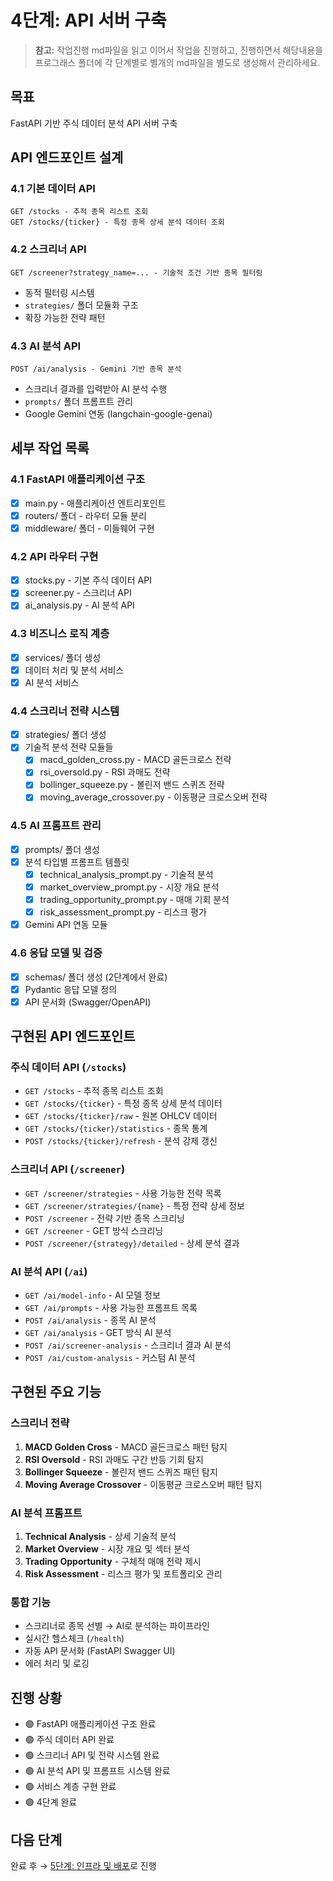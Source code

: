 # 4단계: API 서버 구축

> **참고:** 작업진행 md파일을 읽고 이어서 작업을 진행하고, 진행하면서 해당내용을 프로그래스 폴더에 각 단계별로 별개의 md파일을 별도로 생성해서 관리하세요.

## 목표
FastAPI 기반 주식 데이터 분석 API 서버 구축

## API 엔드포인트 설계

### 4.1 기본 데이터 API
```
GET /stocks - 추적 종목 리스트 조회
GET /stocks/{ticker} - 특정 종목 상세 분석 데이터 조회
```

### 4.2 스크리너 API
```
GET /screener?strategy_name=... - 기술적 조건 기반 종목 필터링
```
- 동적 필터링 시스템
- `strategies/` 폴더 모듈화 구조
- 확장 가능한 전략 패턴

### 4.3 AI 분석 API
```  
POST /ai/analysis - Gemini 기반 종목 분석
```
- 스크리너 결과를 입력받아 AI 분석 수행
- `prompts/` 폴더 프롬프트 관리
- Google Gemini 연동 (langchain-google-genai)

## 세부 작업 목록

### 4.1 FastAPI 애플리케이션 구조
- [x] main.py - 애플리케이션 엔트리포인트  
- [x] routers/ 폴더 - 라우터 모듈 분리
- [x] middleware/ 폴더 - 미들웨어 구현

### 4.2 API 라우터 구현
- [x] stocks.py - 기본 주식 데이터 API
- [x] screener.py - 스크리너 API
- [x] ai_analysis.py - AI 분석 API

### 4.3 비즈니스 로직 계층
- [x] services/ 폴더 생성
- [x] 데이터 처리 및 분석 서비스
- [x] AI 분석 서비스

### 4.4 스크리너 전략 시스템
- [x] strategies/ 폴더 생성
- [x] 기술적 분석 전략 모듈들
  - [x] macd_golden_cross.py - MACD 골든크로스 전략
  - [x] rsi_oversold.py - RSI 과매도 전략
  - [x] bollinger_squeeze.py - 볼린저 밴드 스퀴즈 전략
  - [x] moving_average_crossover.py - 이동평균 크로스오버 전략

### 4.5 AI 프롬프트 관리
- [x] prompts/ 폴더 생성
- [x] 분석 타입별 프롬프트 템플릿
  - [x] technical_analysis_prompt.py - 기술적 분석
  - [x] market_overview_prompt.py - 시장 개요 분석
  - [x] trading_opportunity_prompt.py - 매매 기회 분석
  - [x] risk_assessment_prompt.py - 리스크 평가
- [x] Gemini API 연동 모듈

### 4.6 응답 모델 및 검증
- [x] schemas/ 폴더 생성 (2단계에서 완료)
- [x] Pydantic 응답 모델 정의
- [x] API 문서화 (Swagger/OpenAPI)

## 구현된 API 엔드포인트

### 주식 데이터 API (`/stocks`)
- `GET /stocks` - 추적 종목 리스트 조회
- `GET /stocks/{ticker}` - 특정 종목 상세 분석 데이터
- `GET /stocks/{ticker}/raw` - 원본 OHLCV 데이터  
- `GET /stocks/{ticker}/statistics` - 종목 통계
- `POST /stocks/{ticker}/refresh` - 분석 강제 갱신

### 스크리너 API (`/screener`)
- `GET /screener/strategies` - 사용 가능한 전략 목록
- `GET /screener/strategies/{name}` - 특정 전략 상세 정보
- `POST /screener` - 전략 기반 종목 스크리닝
- `GET /screener` - GET 방식 스크리닝
- `POST /screener/{strategy}/detailed` - 상세 분석 결과

### AI 분석 API (`/ai`)
- `GET /ai/model-info` - AI 모델 정보
- `GET /ai/prompts` - 사용 가능한 프롬프트 목록
- `POST /ai/analysis` - 종목 AI 분석
- `GET /ai/analysis` - GET 방식 AI 분석
- `POST /ai/screener-analysis` - 스크리너 결과 AI 분석
- `POST /ai/custom-analysis` - 커스텀 AI 분석

## 구현된 주요 기능

### 스크리너 전략
1. **MACD Golden Cross** - MACD 골든크로스 패턴 탐지
2. **RSI Oversold** - RSI 과매도 구간 반등 기회 탐지  
3. **Bollinger Squeeze** - 볼린저 밴드 스퀴즈 패턴 탐지
4. **Moving Average Crossover** - 이동평균 크로스오버 패턴 탐지

### AI 분석 프롬프트
1. **Technical Analysis** - 상세 기술적 분석
2. **Market Overview** - 시장 개요 및 섹터 분석
3. **Trading Opportunity** - 구체적 매매 전략 제시
4. **Risk Assessment** - 리스크 평가 및 포트폴리오 관리

### 통합 기능
- 스크리너로 종목 선별 → AI로 분석하는 파이프라인
- 실시간 헬스체크 (`/health`)
- 자동 API 문서화 (FastAPI Swagger UI)
- 에러 처리 및 로깅

## 진행 상황
- 🟢 FastAPI 애플리케이션 구조 완료
- 🟢 주식 데이터 API 완료
- 🟢 스크리너 API 및 전략 시스템 완료
- 🟢 AI 분석 API 및 프롬프트 시스템 완료
- 🟢 서비스 계층 구현 완료
- 🟢 4단계 완료

## 다음 단계
완료 후 → [5단계: 인프라 및 배포](stage5_infrastructure.md)로 진행